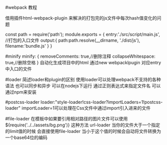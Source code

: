 #webpack 教程

借用插件html-webpack-plugin 来解决的打包完的js文件中每次hash值变化的问题

const path = require('path');
module.exports = {
    entry:'./src/script/main.js', //打包的入口文件
    output:{
        path:path.resolve(__dirname, './dist/js'),        
        filename:'bundle.js'
    }
}

#minify
minify: {
    removeComments: true,//删除注释
    collapseWhitespace: true,//删除空格
}
自动化生成项目中的html
通过new webpacklpugin 对应entry中入口的文件

#loader
简述loader和plugin的区别
使用loader可以处理webpack不支持的各种语法
也可以同步和异步
可以在nodejs下运行
通过正则表达式来指定文件名
可以通过npm来安装

#postcss-loader
loader:"style-loader!css-loader?importLoaders=1!postcss-loader"
importLoader=1可以处理在Css文件中通过import引入进来的文件

#file-loader
在模板中如果要引用相对路径的图片文件可以使用${require('../../assets/bg.png')} 这种方法
url-loader 当你的文件大于一个指定的limit值的时候 会直接使用file-loader 当小于这个值的时候会自动将文件转换为一个base64位的编码